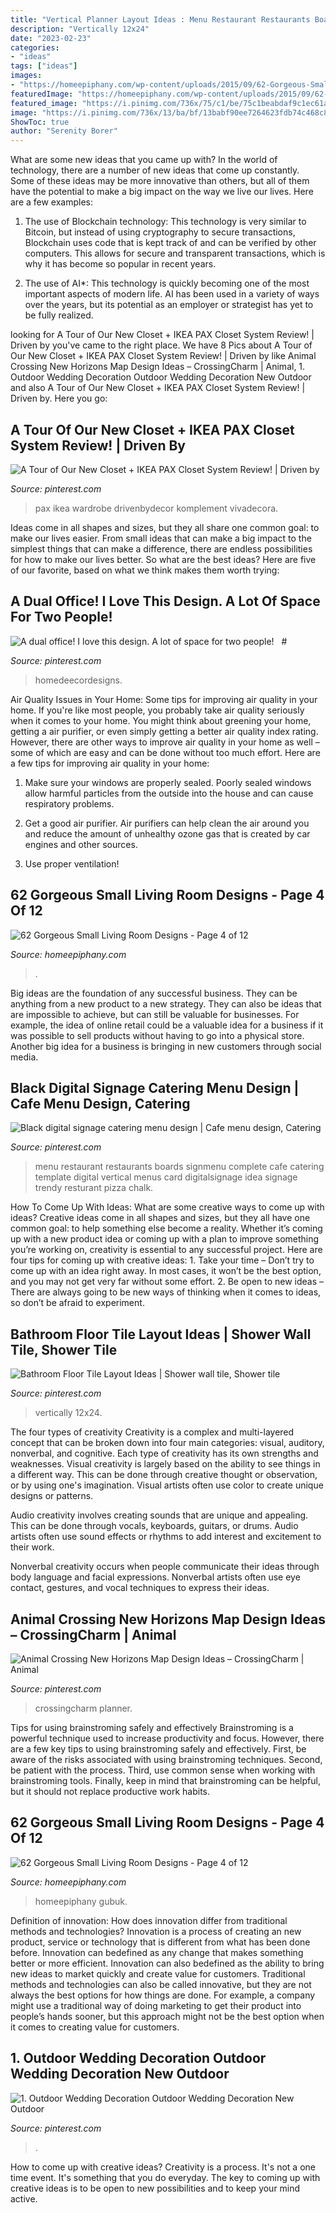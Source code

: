 ```yaml
---
title: "Vertical Planner Layout Ideas : Menu Restaurant Restaurants Boards Signmenu Complete Cafe Catering Template Digital Vertical Menus Card Digitalsignage Idea Signage Trendy Resturant Pizza Chalk"
description: "Vertically 12x24"
date: "2023-02-23"
categories:
- "ideas"
tags: ["ideas"]
images:
- "https://homeepiphany.com/wp-content/uploads/2015/09/62-Gorgeous-Small-Living-Room-Designs-18.jpg"
featuredImage: "https://homeepiphany.com/wp-content/uploads/2015/09/62-Gorgeous-Small-Living-Room-Designs-18.jpg"
featured_image: "https://i.pinimg.com/736x/75/c1/be/75c1beabdaf9c1ec61aae90edbbd76f1.jpg"
image: "https://i.pinimg.com/736x/13/ba/bf/13babf90ee7264623fdb74c468c8bdc5.jpg"
ShowToc: true
author: "Serenity Borer"
---
```



What are some new ideas that you came up with?
In the world of technology, there are a number of new ideas that come up constantly. Some of these ideas may be more innovative than others, but all of them have the potential to make a big impact on the way we live our lives. Here are a few examples:
1. The use of Blockchain technology: This technology is very similar to Bitcoin, but instead of using cryptography to secure transactions, Blockchain uses code that is kept track of and can be verified by other computers. This allows for secure and transparent transactions, which is why it has become so popular in recent years.

2. The use of AI*: This technology is quickly becoming one of the most important aspects of modern life. AI has been used in a variety of ways over the years, but its potential as an employer or strategist has yet to be fully realized.

	

		
looking for A Tour of Our New Closet + IKEA PAX Closet System Review! | Driven by you've came to the right place. We have 8 Pics about A Tour of Our New Closet + IKEA PAX Closet System Review! | Driven by like Animal Crossing New Horizons Map Design Ideas – CrossingCharm | Animal, 1. Outdoor Wedding Decoration Outdoor Wedding Decoration New Outdoor and also A Tour of Our New Closet + IKEA PAX Closet System Review! | Driven by. Here you go:
		
    
## A Tour Of Our New Closet + IKEA PAX Closet System Review! | Driven By

<img loading=lazy src="https://i.pinimg.com/736x/75/c1/be/75c1beabdaf9c1ec61aae90edbbd76f1.jpg" onerror="this.onerror=null;this.src='https://tse1.mm.bing.net/th?id=OIP.sd_MgyNVm0XXmi5aH9jBigHaLH&amp;pid=15.1';" alt="A Tour of Our New Closet + IKEA PAX Closet System Review! | Driven by">

_Source: pinterest.com_

>pax ikea wardrobe drivenbydecor komplement vivadecora. 

	

Ideas come in all shapes and sizes, but they all share one common goal: to make our lives easier. From small ideas that can make a big impact to the simplest things that can make a difference, there are endless possibilities for how to make our lives better. So what are the best ideas? Here are five of our favorite, based on what we think makes them worth trying: 

    
## A Dual Office! I Love This Design. A Lot Of Space For Two People! ️ ️ #

<img loading=lazy src="https://i.pinimg.com/736x/13/e8/64/13e86497088682cc83e4ccfa36bdb209.jpg" onerror="this.onerror=null;this.src='https://tse4.mm.bing.net/th?id=OIP.jl2asfQF6c2xTqLlyEzfOAHaEz&amp;pid=15.1';" alt="A dual office! I love this design. A lot of space for two people! ️ ️ #">

_Source: pinterest.com_

>homedeecordesigns. 

	

Air Quality Issues in Your Home: Some tips for improving air quality in your home.
If you're like most people, you probably take air quality seriously when it comes to your home. You might think about greening your home, getting a air purifier, or even simply getting a better air quality index rating. However, there are other ways to improve air quality in your home as well – some of which are easy and can be done without too much effort. Here are a few tips for improving air quality in your home: 
1) Make sure your windows are properly sealed. Poorly sealed windows allow harmful particles from the outside into the house and can cause respiratory problems.

2) Get a good air purifier. Air purifiers can help clean the air around you and reduce the amount of unhealthy ozone gas that is created by car engines and other sources.

3) Use proper ventilation!

    
## 62 Gorgeous Small Living Room Designs - Page 4 Of 12

<img loading=lazy src="https://homeepiphany.com/wp-content/uploads/2015/09/62-Gorgeous-Small-Living-Room-Designs-18.jpg" onerror="this.onerror=null;this.src='https://tse2.mm.bing.net/th?id=OIP.MR3p6mDnN04DuWyJ3Ic2QgHaEo&amp;pid=15.1';" alt="62 Gorgeous Small Living Room Designs - Page 4 of 12">

_Source: homeepiphany.com_

>. 

	

Big ideas are the foundation of any successful business. They can be anything from a new product to a new strategy. They can also be ideas that are impossible to achieve, but can still be valuable for businesses. For example, the idea of online retail could be a valuable idea for a business if it was possible to sell products without having to go into a physical store. Another big idea for a business is bringing in new customers through social media.

    
## Black Digital Signage Catering Menu Design | Cafe Menu Design, Catering

<img loading=lazy src="https://i.pinimg.com/736x/14/14/6e/14146e5630857626e6e768832e89749e.jpg" onerror="this.onerror=null;this.src='https://tse2.mm.bing.net/th?id=OIP.rQuJVxdp1VCMgcmXVLPfUAHaNK&amp;pid=15.1';" alt="Black digital signage catering menu design | Cafe menu design, Catering">

_Source: pinterest.com_

>menu restaurant restaurants boards signmenu complete cafe catering template digital vertical menus card digitalsignage idea signage trendy resturant pizza chalk. 

	

How To Come Up With Ideas: What are some creative ways to come up with ideas?
Creative ideas come in all shapes and sizes, but they all have one common goal: to help something else become a reality. Whether it’s coming up with a new product idea or coming up with a plan to improve something you’re working on, creativity is essential to any successful project. Here are four tips for coming up with creative ideas: 1. Take your time – Don’t try to come up with an idea right away. In most cases, it won’t be the best option, and you may not get very far without some effort. 2. Be open to new ideas – There are always going to be new ways of thinking when it comes to ideas, so don’t be afraid to experiment. 
    
## Bathroom Floor Tile Layout Ideas | Shower Wall Tile, Shower Tile

<img loading=lazy src="https://i.pinimg.com/736x/13/ba/bf/13babf90ee7264623fdb74c468c8bdc5.jpg" onerror="this.onerror=null;this.src='https://tse4.mm.bing.net/th?id=OIP.F1Y-hf-llaGlI1dDWSd-8gAAAA&amp;pid=15.1';" alt="Bathroom Floor Tile Layout Ideas | Shower wall tile, Shower tile">

_Source: pinterest.com_

>vertically 12x24. 

	

The four types of creativity
Creativity is a complex and multi-layered concept that can be broken down into four main categories: visual, auditory, nonverbal, and cognitive. Each type of creativity has its own strengths and weaknesses.
Visual creativity is largely based on the ability to see things in a different way. This can be done through creative thought or observation, or by using one's imagination. Visual artists often use color to create unique designs or patterns.

Audio creativity involves creating sounds that are unique and appealing. This can be done through vocals, keyboards, guitars, or drums. Audio artists often use sound effects or rhythms to add interest and excitement to their work.

Nonverbal creativity occurs when people communicate their ideas through body language and facial expressions. Nonverbal artists often use eye contact, gestures, and vocal techniques to express their ideas.

    
## Animal Crossing New Horizons Map Design Ideas – CrossingCharm | Animal

<img loading=lazy src="https://i.pinimg.com/736x/66/1e/c7/661ec705758bb826633e42e109eda13e.jpg" onerror="this.onerror=null;this.src='https://tse3.mm.bing.net/th?id=OIP.T3X-f6gXN10VOSz8rdrFPgHaGD&amp;pid=15.1';" alt="Animal Crossing New Horizons Map Design Ideas – CrossingCharm | Animal">

_Source: pinterest.com_

>crossingcharm planner. 

	

Tips for using brainstroming safely and effectively
Brainstroming is a powerful technique used to increase productivity and focus. However, there are a few key tips to using brainstroming safely and effectively. First, be aware of the risks associated with using brainstroming techniques. Second, be patient with the process. Third, use common sense when working with brainstroming tools. Finally, keep in mind that brainstroming can be helpful, but it should not replace productive work habits.

    
## 62 Gorgeous Small Living Room Designs - Page 4 Of 12

<img loading=lazy src="https://homeepiphany.com/wp-content/uploads/2015/09/62-Gorgeous-Small-Living-Room-Designs-16.jpg" onerror="this.onerror=null;this.src='https://tse2.mm.bing.net/th?id=OIP.1ENgM95FX7ZiTT0Z18wtlgHaFj&amp;pid=15.1';" alt="62 Gorgeous Small Living Room Designs - Page 4 of 12">

_Source: homeepiphany.com_

>homeepiphany gubuk. 

	

Definition of innovation: How does innovation differ from traditional methods and technologies?
Innovation is a process of creating an new product, service or technology that is different from what has been done before. Innovation can bedefined as any change that makes something better or more efficient. Innovation can also bedefined as the ability to bring new ideas to market quickly and create value for customers. 
Traditional methods and technologies can also be called innovative, but they are not always the best options for how things are done. For example, a company might use a traditional way of doing marketing to get their product into people’s hands sooner, but this approach might not be the best option when it comes to creating value for customers.

    
## 1. Outdoor Wedding Decoration Outdoor Wedding Decoration New Outdoor

<img loading=lazy src="https://i.pinimg.com/736x/03/88/76/038876e84ead212fe854f4e0a977ffe7.jpg" onerror="this.onerror=null;this.src='https://tse4.mm.bing.net/th?id=OIP.7iBOUW97Bz27z9buC3ViFAHaL3&amp;pid=15.1';" alt="1. Outdoor Wedding Decoration Outdoor Wedding Decoration New Outdoor">

_Source: pinterest.com_

>. 

	

How to come up with creative ideas?
Creativity is a process. It's not a one time event. It's something that you do everyday. The key to coming up with creative ideas is to be open to new possibilities and to keep your mind active.

